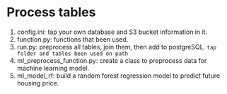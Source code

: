 # Process tables

1. config.ini: tap your own database and S3 bucket information in it.
2. function.py: functions that been used.
3. run.py: preprocess all tables, join them, then add to postgreSQL. `tap folder and tables been used on path` 
4. ml_preprocess_function.py: create a class to preprocess data for machine learning model.
5. ml_model_rf: build a random forest regression model to predict future housing price.
